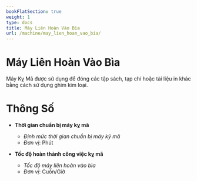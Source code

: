 ```yaml
---
bookFlatSection: true
weight: 1
type: docs
title: Máy Liên Hoàn Vào Bìa
url: /machine/may_lien_hoan_vao_bia/
---
```


# Máy Liên Hoàn Vào Bìa

Máy Kỵ Mã được sử dụng để đóng các tập sách, tạp chí hoặc tài liệu in khác bằng cách sử dụng ghim kim loại.

# Thông Số

- **Thời gian chuẩn bị máy kỵ mã**
  * *Định mức thời gian chuẩn bị máy kỹ mã*
  * *Đơn vị*: Phút

- **Tốc độ hoàn thành công việc kỵ mã**
  * *Tốc độ máy liên hoàn vào bìa*
  * *Đơn vị*: Cuốn/Giờ



